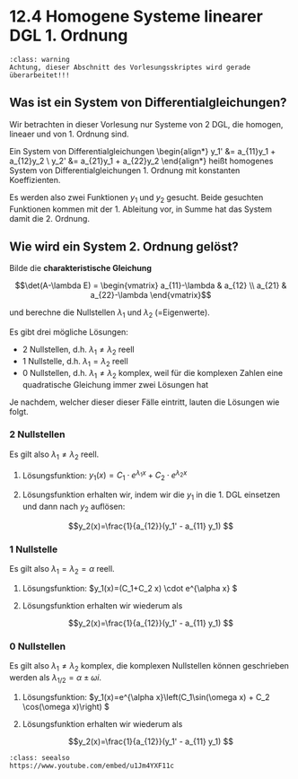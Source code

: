 # 12.4 Homogene Systeme linearer DGL 1. Ordnung 

```{admonition} Warnung
:class: warning
Achtung, dieser Abschnitt des Vorlesungsskriptes wird gerade überarbeitet!!!
```


## Was ist ein System von Differentialgleichungen?

Wir betrachten in dieser Vorlesung nur Systeme von 2 DGL, die homogen, lineaer und von 1. Ordnung sind.

Ein System von Differentialgleichungen
\begin{align*}
y_1' &= a_{11}y_1 + a_{12}y_2 \\ 
y_2' &= a_{21}y_1 + a_{22}y_2
\end{align*}
heißt homogenes System von Differentialgleichungen 1. Ordnung mit konstanten Koeffizienten.

Es werden also zwei Funktionen $y_1$ und $y_2$ gesucht. Beide gesuchten Funktionen kommen mit der 1. Ableitung vor, in Summe hat das System damit die 2. Ordnung.

<!-- #region -->
## Wie wird ein System 2. Ordnung gelöst?

Bilde die **charakteristische Gleichung**

$$\det(A-\lambda E) = \begin{vmatrix} a_{11}-\lambda & a_{12} \\ a_{21} & a_{22}-\lambda \end{vmatrix}$$

und berechne die Nullstellen $\lambda_1$ und $\lambda_2$ (=Eigenwerte).

Es gibt drei mögliche Lösungen:

* 2 Nullstellen, d.h. $\lambda_1 \neq \lambda_2$ reell
* 1 Nullstelle, d.h. $\lambda_1 = \lambda_2$ reell
* 0 Nullstellen, d.h. $\lambda_1 \neq \lambda_2$ komplex, weil für die komplexen Zahlen eine quadratische Gleichung immer zwei Lösungen hat

Je nachdem, welcher dieser dieser Fälle eintritt, lauten die Lösungen wie folgt.

### 2 Nullstellen

Es gilt also $\lambda_1 \neq \lambda_2$ reell.

1. Lösungsfunktion: $y_1(x)=C_1\cdot e^{\lambda_1 x} + C_2\cdot e^{\lambda_2 x}$ 

2. Lösungsfunktion erhalten wir, indem wir die $y_1$ in die 1. DGL einsetzen und dann nach $y_2$ auflösen:

$$y_2(x)=\frac{1}{a_{12}}(y_1' - a_{11} y_1) $$

### 1 Nullstelle 

Es gilt also $\lambda_1 = \lambda_2 = \alpha$ reell.

1. Lösungsfunktion: $y_1(x)=(C_1+C_2 x) \cdot e^{\alpha x} $

2. Lösungsfunktion erhalten wir wiederum als

$$y_2(x)=\frac{1}{a_{12}}(y_1' - a_{11} y_1) $$


### 0 Nullstellen

Es gilt also $\lambda_1 \neq \lambda_2$ komplex, die komplexen Nullstellen können geschrieben werden als $\lambda_{1/2}=\alpha \pm \omega i$. 

1. Lösungsfunktion: $y_1(x)=e^{\alpha x}\left(C_1\sin(\omega x) + C_2 \cos(\omega x)\right) $

2. Lösungsfunktion erhalten wir wiederum als

$$y_2(x)=\frac{1}{a_{12}}(y_1' - a_{11} y_1) $$

<!-- #endregion -->

```{admonition} Video
:class: seealso
https://www.youtube.com/embed/u1Jm4YXF11c
```
